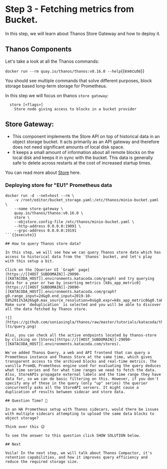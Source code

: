 # Step 3 - Fetching metrics from Bucket.

In this step, we will learn about Thanos Store Gateway and how to deploy it.

## Thanos Components

Let's take a look at all the Thanos commands:

```docker run --rm quay.io/thanos/thanos:v0.16.0 --help```{{execute}}

You should see multiple commands that solve different purposes, block storage based long-term storage for Prometheus.

In this step we will focus on thanos `store gateway`:

```
  store [<flags>]
    Store node giving access to blocks in a bucket provider
```

## Store Gateway:

* This component implements the Store API on top of historical data in an object storage bucket. It acts primarily as an API gateway and therefore does not need
significant amounts of local disk space.
* It keeps a small amount of information about all remote blocks on the local disk and keeps it in sync with the bucket. 
This data is generally safe to delete across restarts at the cost of increased startup times.

You can read more about [Store](https://thanos.io/tip/components/store.md/) here.

### Deploying store for "EU1" Prometheus data

```
docker run -d --net=host --rm \
    -v /root/editor/bucket_storage.yaml:/etc/thanos/minio-bucket.yaml \
    --name store-gateway \
    quay.io/thanos/thanos:v0.16.0 \
    store \
    --objstore.config-file /etc/thanos/minio-bucket.yaml \
    --http-address 0.0.0.0:19091 \
    --grpc-address 0.0.0.0:19191
```{{execute}}

## How to query Thanos store data?

In this step, we will see how we can query Thanos store data which has access to historical data from the `thanos` bucket, and let's play with this setup a bit.

Click on the [Querier UI `Graph` page](https://[[HOST_SUBDOMAIN]]-29090-[[KATACODA_HOST]].environments.katacoda.com/graph) and try querying data for a year or two by inserting metrics [k8s_app_metric0](https://[[HOST_SUBDOMAIN]]-29090-[[KATACODA_HOST]].environments.katacoda.com/graph?g0.range_input=2d&g0.end_input=2019-10-18%2011%3A26&g0.max_source_resolution=0s&g0.expr=k8s_app_metric0&g0.tab=0). Make sure `deduplication` is selected and you will be able to discover all the data fetched by Thanos store.

![](https://github.com/soniasingla/thanos/raw/master/tutorials/katacoda/thanos/2-lts/query.png)

Also, you can check all the active endpoints located by thanos-store by clicking on [Stores](https://[[HOST_SUBDOMAIN]]-29090-[[KATACODA_HOST]].environments.katacoda.com/stores).

We've added Thanos Query, a web and API frontend that can query a Prometheus instance and Thanos Store at the same time, which gives transparent access to the archived blocks and real-time metrics. The vanilla PromQL Prometheus engine used for evaluating the query deduces what time series and for what time ranges we need to fetch the data. Also, StoreAPIs propagate external labels and the time range they have data for, so we can do basic filtering on this. However, if you don't specify any of these in the query (only "up" series) the querier concurrently asks all the StoreAPI servers. It might cause a duplication of results between sidecar and store data.

## Question Time? 🤔

In an HA Prometheus setup with Thanos sidecars, would there be issues with multiple sidecars attempting to upload the same data blocks to object storage?

Think over this 😉

To see the answer to this question click SHOW SOLUTION below.

## Next

Voila! In the next step, we will talk about Thanos Compactor, it's retention capabilities, and how it improves query efficiency and reduce the required storage size.